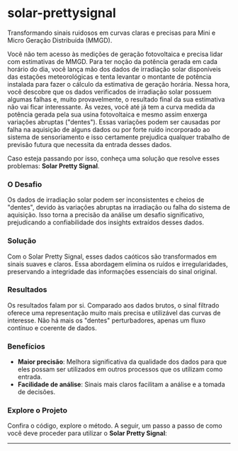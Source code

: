 # solar-prettysignal
Transformando sinais ruidosos em curvas claras e precisas para Mini e Micro Geração Distribuída (MMGD).

Você não tem acesso às medições de geração fotovoltaica e precisa lidar com estimativas de MMGD. Para ter noção da potência gerada em cada horário do dia, você lança mão dos dados de irradiação solar disponíveis das estações meteorológicas e tenta levantar o montante de potência instalada para fazer o cálculo da estimativa de geração horária. Nessa hora, você descobre que os dados verificados de irradiação solar possuem algumas falhas e, muito provavelmente, o resultado final da sua estimativa não vai ficar interessante. Às vezes, você até já tem a curva medida da potência gerada pela sua usina fotovoltaica e mesmo assim enxerga variações abruptas ("dentes"). Essas variações podem ser causadas por falha na aquisição de alguns dados ou por forte ruído incorporado ao sistema de sensoriamento e isso certamente prejudica qualquer trabalho de previsão futura que necessita da entrada desses dados.

Caso esteja passando por isso, conheça uma solução que resolve esses problemas: **Solar Pretty Signal**.

### O Desafio

Os dados de irradiação solar podem ser inconsistentes e cheios de "dentes", devido às variações abruptas na irradiação ou falha do sistema de aquisição. Isso torna a precisão da análise um desafio significativo, prejudicando a confiabilidade dos insights extraídos desses dados.

### Solução

Com o Solar Pretty Signal, esses dados caóticos são transformados em sinais suaves e claros. Essa abordagem elimina os ruídos e irregularidades, preservando a integridade das informações essenciais do sinal original.

### Resultados

Os resultados falam por si. Comparado aos dados brutos, o sinal filtrado oferece uma representação muito mais precisa e utilizável das curvas de interesse. Não há mais os "dentes" perturbadores, apenas um fluxo contínuo e coerente de dados.

### Benefícios

- **Maior precisão**: Melhora significativa da qualidade dos dados para que eles possam ser utilizados em outros processos que os utilizam como entrada.
- **Facilidade de análise**: Sinais mais claros facilitam a análise e a tomada de decisões.

### Explore o Projeto

Confira o código, explore o método. A seguir, um passo a passo de como você deve proceder para utilizar o **Solar Pretty Signal**:



---

